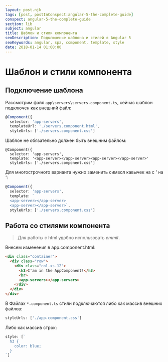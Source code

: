```yaml
---
layout: post.njk
tags: [post, postInConspect:angular-5-the-complete-guide]
conspect: angular-5-the-complete-guide
section: lib
subject: angular
title: Шаблон и стили компонента
seoDescription: Подключение шаблона и стилей в Angular 5
seoKeywords: angular, spa, component, template, style
date: 2018-01-14 01:00:00
---
```

# Шаблон и стили компонента

## Подключение шаблона

Рассмотрим файл `app\servers\servers.component.ts`, сейчас шаблон подключен как внешний файл:

```typescript
@Component({
  selector: 'app-servers',
  templateUrl: './servers.component.html',
  styleUrls: ['./servers.component.css']
```

Шаблон не обязательно должен быть внешним файлом:

```typescript/2
@Component({
  selector: 'app-servers',
  template: '<app-server></app-server><app-server></app-server>'
  styleUrls: ['./servers.component.css']
```

Для многострочного варианта нужно заменить символ кавычек на с *'* на *'*:

```typescript
@Component({
  selector: 'app-servers',
  template: `
  <app-server></app-server>
  <app-server></app-server>`,
  styleUrls: ['./servers.component.css']
```

## Работа со стилями компонента

> Для работы с html удобно использовать *emmit*.

Внесем изменения в app.component.html:

```html
<div class="container">
  <div class="row">
    <div class="col-xs-12">
      <h3>I'am in the AppComponent!</h3>
      <hr>
      <app-servers></app-servers>
    </div>
  </div>
</div>
```

В Файлах `*.component.ts` стили подключаются либо как массив внешних файлов:

```typescript
styleUrls: ['./app.component.css']
```

Либо как массив строк:

```typescript
style: [`
  h3 {
    color: blue;
  }
`]
```